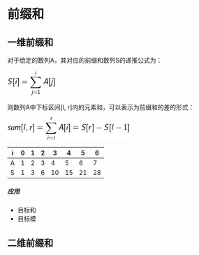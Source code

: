 # 前缀和

## 一维前缀和

对于给定的数列A，其对应的前缀和数列S的递推公式为：

![](1.png)

则数列A中下标区间[l, r]内的元素和，可以表示为前缀和的差的形式：

![](2.png)

| i | 0 | 1 | 2 | 3 | 4 | 5 | 6 |
|---|---|---|---|---|---|---|---|
| A | 1 | 2 | 3 | 4 | 5 | 6 | 7 |
| S | 1 | 3 | 6 | 10 | 15 | 21 | 28 |

##### 应用

- 目标和
- 目标模

## 二维前缀和
